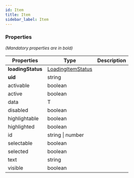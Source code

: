 ```yaml
---
id: Item
title: Item
sidebar_label: Item
---
```




### Properties

<font size="2"><i>(Mandatory properties are in bold)</i></font>

| Properties | Type | Description |
| --------- | ---- | ----------- |
| **loadingStatus** | [LoadingItemStatus](/framework-api/types/LoadingItemStatus.md) |  |
| **uid** | string |  |
| activable | boolean |  |
| active | boolean |  |
| data | T |  |
| disabled | boolean |  |
| highlightable | boolean |  |
| highlighted | boolean |  |
| id | string \| number |  |
| selectable | boolean |  |
| selected | boolean |  |
| text | string |  |
| visible | boolean |  |
